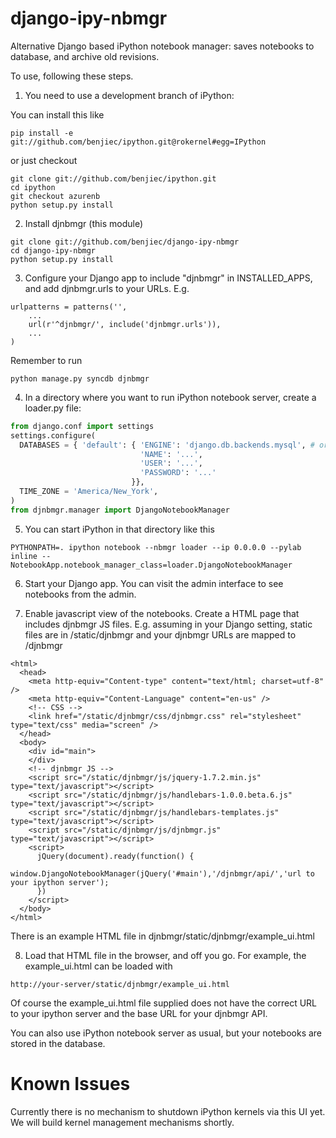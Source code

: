 django-ipy-nbmgr
================

Alternative Django based iPython notebook manager: saves notebooks to database,
and archive old revisions.

To use, following these steps.

1) You need to use a development branch of iPython:

You can install this like

```
pip install -e git://github.com/benjiec/ipython.git@rokernel#egg=IPython
```

or just checkout 

```
git clone git://github.com/benjiec/ipython.git
cd ipython
git checkout azurenb
python setup.py install
```

2) Install djnbmgr (this module)

```
git clone git://github.com/benjiec/django-ipy-nbmgr
cd django-ipy-nbmgr
python setup.py install
```

3) Configure your Django app to include "djnbmgr" in INSTALLED_APPS, and add
djnbmgr.urls to your URLs. E.g.

```
urlpatterns = patterns('',
    ...
    url(r'^djnbmgr/', include('djnbmgr.urls')),
    ...
)
```

Remember to run

```
python manage.py syncdb djnbmgr
```

4) In a directory where you want to run iPython notebook server, create a
loader.py file:

```python
from django.conf import settings
settings.configure(
  DATABASES = { 'default': { 'ENGINE': 'django.db.backends.mysql', # or whatever your favorite db is
                             'NAME': '...',
                             'USER': '...',
                             'PASSWORD': '...'
                           }},
  TIME_ZONE = 'America/New_York',
)
from djnbmgr.manager import DjangoNotebookManager
```

5) You can start iPython in that directory like this

```
PYTHONPATH=. ipython notebook --nbmgr loader --ip 0.0.0.0 --pylab inline --NotebookApp.notebook_manager_class=loader.DjangoNotebookManager
```

6) Start your Django app. You can visit the admin interface to see notebooks
from the admin.

7) Enable javascript view of the notebooks. Create a HTML page that includes
djnbmgr JS files. E.g. assuming in your Django setting, static files are in
/static/djnbmgr and your djnbmgr URLs are mapped to /djnbmgr

```
<html>
  <head>
    <meta http-equiv="Content-type" content="text/html; charset=utf-8" />
    <meta http-equiv="Content-Language" content="en-us" />
    <!-- CSS -->
    <link href="/static/djnbmgr/css/djnbmgr.css" rel="stylesheet" type="text/css" media="screen" />
  </head>
  <body>
    <div id="main">
    </div>
    <!-- djnbmgr JS -->
    <script src="/static/djnbmgr/js/jquery-1.7.2.min.js" type="text/javascript"></script>
    <script src="/static/djnbmgr/js/handlebars-1.0.0.beta.6.js" type="text/javascript"></script>
    <script src="/static/djnbmgr/js/handlebars-templates.js" type="text/javascript"></script>
    <script src="/static/djnbmgr/js/djnbmgr.js" type="text/javascript"></script>
    <script>
      jQuery(document).ready(function() {
        window.DjangoNotebookManager(jQuery('#main'),'/djnbmgr/api/','url to your ipython server');
      })
    </script>
  </body>
</html>
```

There is an example HTML file in djnbmgr/static/djnbmgr/example_ui.html

8) Load that HTML file in the browser, and off you go. For example, the
example_ui.html can be loaded with

```
http://your-server/static/djnbmgr/example_ui.html
```

Of course the example_ui.html file supplied does not have the correct URL to
your ipython server and the base URL for your djnbmgr API.

You can also use iPython notebook server as usual, but your notebooks are
stored in the database.


Known Issues
============

Currently there is no mechanism to shutdown iPython kernels via this UI yet. We
will build kernel management mechanisms shortly.


